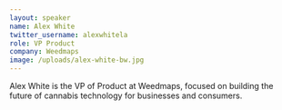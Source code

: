 ```yaml
---
layout: speaker
name: Alex White
twitter_username: alexwhitela
role: VP Product
company: Weedmaps
image: /uploads/alex-white-bw.jpg
---
```


Alex White is the VP of Product at Weedmaps, focused on building the future of cannabis technology for businesses and consumers.